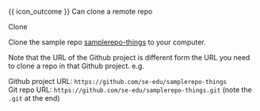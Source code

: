 <span id="prereqs"><panel src="../../revisionControl/remoteRepositories/unit-inElsewhere-asFlat.md" boilerplate header="{{ icon_prereq }} %%Project Management → Revision Control → Remote Respositories%%" popup-url="{{ baseUrl }}/revisionControl/remoteRepositories" /></span>

<span id="outcomes">{{ icon_outcome }} Can clone a remote repo</span>

<span id="title">Clone</span>

<div id="body">

Clone the sample repo [samplerepo-things](https://github.com/se-edu/samplerepo-things) to your computer.

<box type="error">

Note that the URL of the Github project is different form the URL you need to clone a repo in that Github project.
e.g.

Github project URL: `https://github.com/se-edu/samplerepo-things` <br>
Git repo URL: `https://github.com/se-edu/samplerepo-things.git` (note the `.git` at the end)

</box>

<tabs>
  <tab header="SourceTree">
    <include src="./sourcetree.md" />
  </tab>
  <tab header="CLI">
    <include src="./cli.md" />
  </tab>
</tabs>

</div>

<div id="extras">
</div>
